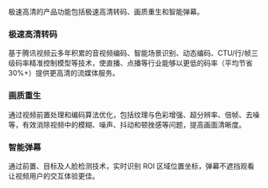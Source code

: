 极速高清的产品功能包括极速高清转码、画质重生和智能弹幕。

### 极速高清转码


基于腾讯视频云多年积累的音视频编码、智能场景识别、动态编码、CTU/行/帧三级码率精准控制模型等技术，使直播、点播等行业能够以更低的码率（平均节省30%+）提供更高清的流媒体服务。


### 画质重生



通过视频前置处理和编码算法优化，包括纹理与色彩增强、超分辨率、倍帧、去噪等，有效消除视频中的模糊、噪声、抖动和顿挫感等问题，提高画面清晰度。


### 智能弹幕

通过前置、目标及人脸检测技术，实时识别 ROI 区域位置坐标，弹幕不遮挡观看让视频用户的交互体验更佳。


